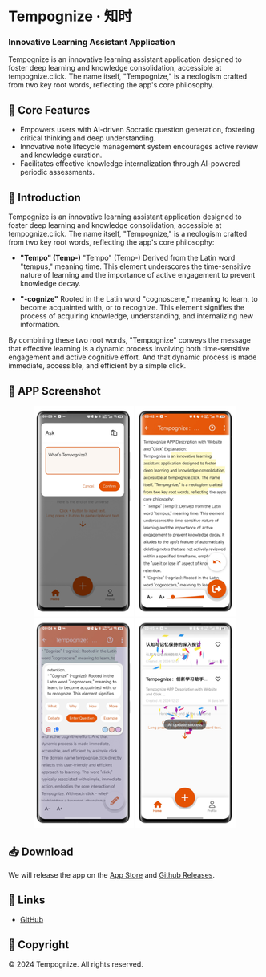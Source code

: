# Tempognize · 知时
### Innovative Learning Assistant Application
Tempognize is an innovative learning assistant application designed to foster deep learning and knowledge consolidation, accessible at tempognize.click. The name itself, "Tempognize," is a neologism crafted from two key root words, reflecting the app's core philosophy.

## 🎯 Core Features

- Empowers users with AI-driven Socratic question generation, fostering critical thinking and deep understanding.
- Innovative note lifecycle management system encourages active review and knowledge curation.
- Facilitates effective knowledge internalization through AI-powered periodic assessments.

## 📖 Introduction

Tempognize is an innovative learning assistant application designed to foster deep learning and knowledge consolidation, accessible at tempognize.click. The name itself, "Tempognize," is a neologism crafted from two key root words, reflecting the app's core philosophy:

- **"Tempo" (Temp-)**
  "Tempo" (Temp-) Derived from the Latin word "tempus," meaning time. This element underscores the time-sensitive nature of learning and the importance of active engagement to prevent knowledge decay.

- **"-cognize"**
  Rooted in the Latin word "cognoscere," meaning to learn, to become acquainted with, or to recognize. This element signifies the process of acquiring knowledge, understanding, and internalizing new information.
  
By combining these two root words, "Tempognize" conveys the message that effective learning is a dynamic process involving both time-sensitive engagement and active cognitive effort. And that dynamic process is made immediate, accessible, and efficient by a simple click.

## 📱 APP Screenshot

<div align="center">
  <img src="docs/images/s1.jpg" width="200" alt="Screenshot1" />
  <img src="docs/images/s2.jpg" width="200" alt="Screenshot2" />
  <img src="docs/images/s3.jpg" width="200" alt="Screenshot3" />
  <img src="docs/images/s4.jpg" width="200" alt="Screenshot4" />
</div>

## 📥 Download

We will release the app on the [App Store](https://apps.apple.com/app/id6740057962) and [Github Releases](https://github.com/atfa/Tempognize/releases).


## 🔗 Links

- [GitHub](https://github.com/atfa/Tempognize)

## 📄 Copyright

© 2024 Tempognize. All rights reserved.
